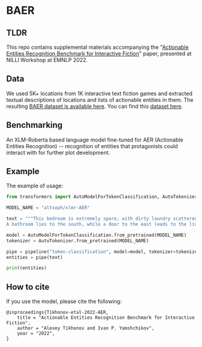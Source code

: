 # BAER

## TLDR
This repo contains supplemental materials accompanying the "[Actionable Entities Recognition Benchmark for Interactive Fiction](https://arxiv.org/abs/2109.13855)" paper, presented at  NILLI Workshop at EMNLP 2022.

## Data

We used 5K+ locations from 1K interactive text fiction games and extracted textual descriptions of locations and lists of actionable entities in them. 
The resulting [BAER dataset is available here](https://github.com/altsoph/BAER). You can find this [dataset here](https://github.com/altsoph/BAER/blob/main/BAER.txt).

## Benchmarking

An XLM-Roberta based language model fine-tuned for AER (Actionable Entities Recognition) -- recognition of entities that protagonists could interact with for further plot development.

## Example

The example of usage:
```py
from transformers import AutoModelForTokenClassification, AutoTokenizer, pipeline

MODEL_NAME = "altsoph/xlmr-AER"

text = """This bedroom is extremely spare, with dirty laundry scattered haphazardly all over the floor. Cleaner clothing can be found in the dresser.
A bathroom lies to the south, while a door to the east leads to the living room."""

model = AutoModelForTokenClassification.from_pretrained(MODEL_NAME)
tokenizer = AutoTokenizer.from_pretrained(MODEL_NAME)

pipe = pipeline("token-classification", model=model, tokenizer=tokenizer, aggregation_strategy="simple", ignore_labels=['O','PAD'])
entities = pipe(text)

print(entities)
```

## How to cite

If you use the model, please cite the following:

```
@inproceedings{Tikhonov-etal-2022-AER,
    title = "Actionable Entities Recognition Benchmark for Interactive Fiction",
    author = "Alexey Tikhonov and Ivan P. Yamshchikov",
    year = "2022",
}
```
